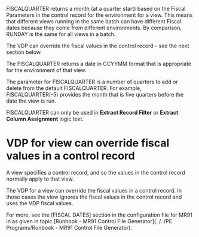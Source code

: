 
FISCALQUARTER returns a month \(at a quarter start\) based on the Fiscal Parameters in the control record for the environment for a view. This means that different views running in the same batch can have different Fiscal dates because they come from different environments. By comparison, RUNDAY is the same for all views in a batch.

The VDP can override the fiscal values in the control record - see the next section below.

The FISCALQUARTER returns a date in CCYYMM format that is appropriate for the environment of that view.

The parameter for FISCALQUARTER is a number of quarters to add or delete from the default FISCALQUARTER. For example, FISCALQUARTER\(-5\) provides the month that is five quarters before the date the view is run.

FISCALQUARTER can only be used in **Extract Record Filter** or **Extract Column Assignment** logic text.

# VDP for view can override fiscal values in a control record

A view specifies a control record, and so the values in the control record normally apply to that view.

The VDP for a view can override the fiscal values in a control record. In those cases the view ignores the fiscal values in the control record and uses the VDP fiscal values.

For more, see the \[FISCAL DATES\] section in the configuration file for MR91 in as given in topic [Runbook - MR91 Control File Generator](../../PE Programs/Runbook - MR91 Control File Generator). 

